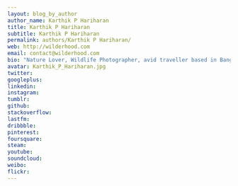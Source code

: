 ```yaml
---
layout: blog_by_author
author_name: Karthik P Hariharan
title: Karthik P Hariharan
subtitle: Karthik P Hariharan
permalink: authors/Karthik P Hariharan/
web: http://wilderhood.com
email: contact@wilderhood.com
bio: "Nature Lover, Wildlife Photographer, avid traveller based in Bangalore, India"
avatar: Karthik_P_Hariharan.jpg
twitter: 
googleplus:
linkedin:
instagram:
tumblr:
github:
stackoverflow:
lastfm:
dribbble:
pinterest:
foursquare:
steam:
youtube:
soundcloud:
weibo:
flickr:
---
```

